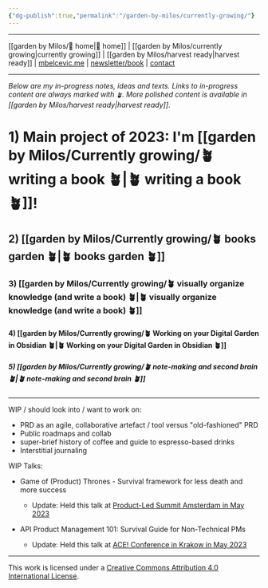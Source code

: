 ```yaml
---
{"dg-publish":true,"permalink":"/garden-by-milos/currently-growing/"}
---
```



---
[[garden by Milos/🏡 home\|🏡 home]] | [[garden by Milos/currently growing\|currently growing]] | [[garden by Milos/harvest ready\|harvest ready]] | [mbelcevic.me](https://mbelcevic.me/) | [newsletter/book](https://mbelcevic.me/BuildYourWay.html) | [contact](https://mbelcevic.me/Contact.html)

---

*Below are my in-progress notes, ideas and texts. 
Links to in-progress content are always marked with `🪴`. 
More polished content is available in [[garden by Milos/harvest ready\|harvest ready]]*.


# 1) Main project of 2023: **I'm [[garden by Milos/Currently growing/🪴 writing a book 🪴\|🪴 writing a book 🪴]]!** 

## 2) [[garden by Milos/Currently growing/🪴 books garden 🪴\|🪴 books garden 🪴]]

### 3) [[garden by Milos/Currently growing/🪴 visually organize knowledge (and write a book) 🪴\|🪴 visually organize knowledge (and write a book) 🪴]]

#### 4) [[garden by Milos/Currently growing/🪴 Working on your Digital Garden in Obsidian 🪴\|🪴 Working on your Digital Garden in Obsidian 🪴]]

##### 5) [[garden by Milos/Currently growing/🪴 note-making and second brain 🪴\|🪴 note-making and second brain 🪴]]



---

WIP / should look into / want to work on:
 -   PRD as an agile, collaborative artefact / tool versus "old-fashioned" PRD
 -   Public roadmaps and collab
 -   super-brief history of coffee and guide to espresso-based drinks
 -   Interstitial journaling

WIP Talks:
- Game of (Product) Thrones - Survival framework for less death and more success
	- Update: Held this talk at [Product-Led Summit Amsterdam in May 2023](https://world.productledalliance.com/location/amsterdam/speaker/milosbelcevic)

- API Product Management 101: Survival Guide for Non-Technical PMs
	- Update: Held this talk at [ACE! Conference in Krakow in May 2023](https://aceconf.com/speaker/388/milos-belcevic)





----
This work is licensed under a [Creative Commons Attribution 4.0 International License](http://creativecommons.org/licenses/by/4.0/).